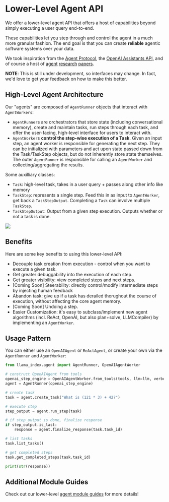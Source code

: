 # Lower-Level Agent API

We offer a lower-level agent API that offers a host of capabilities beyond simply executing a user query end-to-end.

These capabilities let you step through and control the agent in a much more granular fashion. The end goal is that you can create **reliable** agentic software systems over your data.

We took inspiration from the [Agent Protocol](https://agentprotocol.ai/), the [OpenAI Assistants API](https://platform.openai.com/docs/assistants/overview), and of course a host of [agent](https://arxiv.org/abs/2210.03629) [research](https://arxiv.org/abs/2305.18323) [papers](https://arxiv.org/abs/2312.04511).

**NOTE**: This is still under development, so interfaces may change. In fact, we'd love to get your feedback on how to make this better.

## High-Level Agent Architecture

Our "agents" are composed of `AgentRunner` objects that interact with `AgentWorkers`:

- `AgentRunner`s are orchestrators that store state (including conversational memory), create and maintain tasks, run steps through each task, and offer the user-facing, high-level interface for users to interact with.
- `AgentWorker`s **control the step-wise execution of a Task**. Given an input step, an agent worker is responsible for generating the next step. They can be initialized with parameters and act upon state passed down from the Task/TaskStep objects, but do not inherently store state themselves. The outer `AgentRunner` is responsible for calling an `AgentWorker` and collecting/aggregating the results.

Some auxilliary classes:

- `Task`: high-level task, takes in a user query + passes along other info like memory
- `TaskStep`: represents a single step. Feed this in as input to `AgentWorker`, get back a `TaskStepOutput`. Completing a `Task` can involve multiple `TaskStep`.
- `TaskStepOutput`: Output from a given step execution. Outputs whether or not a task is done.

![](/_static/agents/agent_step_execute.png)

## Benefits

Here are some key benefits to using this lower-level API:

- Decouple task creation from execution - control when you want to execute a given task.
- Get greater debuggability into the execution of each step.
- Get greater visibility: view completed steps and next steps.
- [Coming Soon] Steerability: directly control/modify intermediate steps by injecting human feedback
- Abandon task: give up if a task has derailed thorughout the course of execution, without affecting the core agent memory.
- [Coming Soon] Undoing a step.
- Easier Customization: it's easy to subclass/implement new agent algorithms (incl. ReAct, OpenAI, but also plan+solve, LLMCompiler) by implementing an `AgentWorker`.

## Usage Pattern

You can either use an `OpenAIAgent` or `ReActAgent`, or create your own via the `AgentRunner` and `AgentWorker`:

```python
from llama_index.agent import AgentRunner, OpenAIAgentWorker

# construct OpenAIAgent from tools
openai_step_engine = OpenAIAgentWorker.from_tools(tools, llm=llm, verbose=True)
agent = AgentRunner(openai_step_engine)

# create task
task = agent.create_task("What is (121 * 3) + 42?")

# execute step
step_output = agent.run_step(task)

# if step_output is done, finalize response
if step_output.is_last:
    response = agent.finalize_response(task.task_id)

# list tasks
task.list_tasks()

# get completed steps
task.get_completed_steps(task.task_id)

print(str(response))
```

## Additional Module Guides

Check out our lower-level [agent module guides](lower-level-agent-api) for more details!
